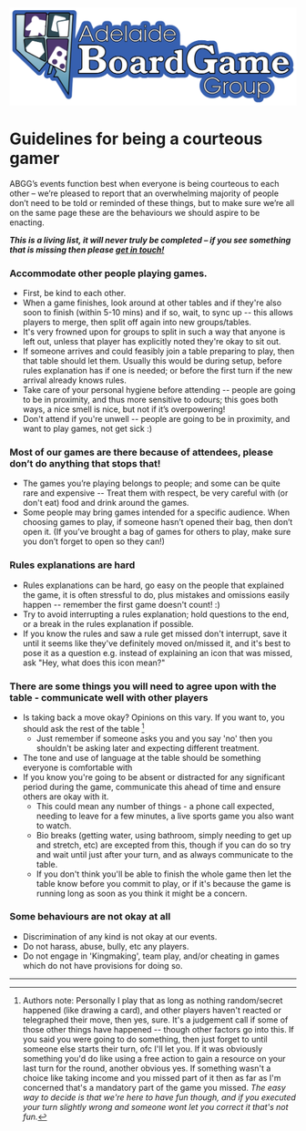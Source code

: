 ![ABGG Logo](/ABGG_Logo.png)

# Guidelines for being a courteous gamer

ABGG’s events function best when everyone is being courteous to each other – we’re pleased to report that an overwhelming majority of people don’t need to be told or reminded of these things, but to make sure we’re all on the same page these are the behaviours we should aspire to be enacting.

_**This is a living list, it will never truly be completed – if you see something that is missing then please [get in touch!](/README.md#feedback)**_

### Accommodate other people playing games.
- First, be kind to each other.
- When a game finishes, look around at other tables and if they're also soon to finish (within 5-10 mins) and if so, wait, to sync up -- this allows players to merge, then split off again into new groups/tables.
- It's very frowned upon for groups to split in such a way that anyone is left out, unless that player has explicitly noted they're okay to sit out.
- If someone arrives and could feasibly join a table preparing to play, then that table should let them.  Usually this would be during setup, before rules explanation has if one is needed; or before the first turn if the new arrival already knows rules.
- Take care of your personal hygiene before attending -- people are going to be in proximity, and thus more sensitive to odours; this goes both ways, a nice smell is nice, but not if it’s overpowering!
- Don't attend if you're unwell -- people are going to be in proximity, and want to play games, not get sick :)

### Most of our games are there because of attendees, please don’t do anything that stops that!
- The games you’re playing belongs to people; and some can be quite rare and expensive -- Treat them with respect, be very careful with (or don't eat) food and drink around the games.
- Some people may bring games intended for a specific audience. When choosing games to play, if someone hasn’t opened their bag, then don’t open it.  (If you’ve brought a bag of games for others to play, make sure you don’t forget to open so they can!)

### Rules explanations are hard
- Rules explanations can be hard, go easy on the people that explained the game, it is often stressful to do, plus mistakes and omissions easily happen -- remember the first game doesn't count! :) 
- Try to avoid interrupting a rules explanation; hold questions to the end, or a break in the rules explanation if possible.  
- If you know the rules and saw a rule get missed don't interrupt, save it until it seems like they've definitely moved on/missed it, and it's best to pose it as a question e.g. instead of explaining an icon that was missed, ask "Hey, what does this icon mean?"

### There are some things you will need to agree upon with the table - communicate well with other players
- Is taking back a move okay?  Opinions on this vary.  If you want to, you should ask the rest of the table [^1]
  - Just remember if someone asks you and you say 'no' then you shouldn't be asking later and expecting different treatment.
- The tone and use of language at the table should be something everyone is comfortable with
- If you know you're going to be absent or distracted for any significant period during the game, communicate this ahead of time and ensure others are okay with it.
  - This could mean any number of things - a phone call expected, needing to leave for a few minutes, a live sports game you also want to watch.
  - Bio breaks (getting water, using bathroom, simply needing to get up and stretch, etc) are excepted from this, though if you can do so try and wait until just after your turn, and as always communicate to the table.
  - If you don't think you'll be able to finish the whole game then let the table know before you commit to play, or if it's because the game is running long as soon as you think it might be a concern.

### Some behaviours are not okay at all
- Discrimination of any kind is not okay at our events.
- Do not harass, abuse, bully, etc any players.
- Do not engage in 'Kingmaking', team play, and/or cheating in games which do not have provisions for doing so. 

---

[^1]: Authors note: Personally I play that as long as nothing random/secret happened (like drawing a card), and other players haven't reacted or telegraphed their move, then yes, sure.  It's a judgement call if some of those other things have happened -- though other factors go into this.  If you said you were going to do something, then just forget to until someone else starts their turn, ofc I'll let you.  If it was obviously something you'd do like using a free action to gain a resource on your last turn for the round, another obvious yes.  If something wasn't a choice like taking income and you missed part of it then as far as I'm concerned that's a mandatory part of the game you missed.  *The easy way to decide is that we're here to have fun though, and if you executed your turn slightly wrong and someone wont let you correct it that's not fun.*
